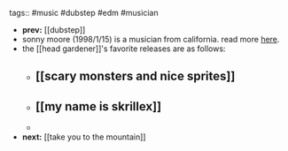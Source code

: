 tags:: #music #dubstep #edm #musician

- **prev:** [[dubstep]]
- sonny moore (1998/1/15) is a musician from california. read more [here](https://en.wikipedia.org/wiki/Skrillex).
- the [[head gardener]]'s favorite releases are as follows:
	- [[scary monsters and nice sprites]]
		-
	- [[my name is skrillex]]
		-
	-
- **next:** [[take you to the mountain]]